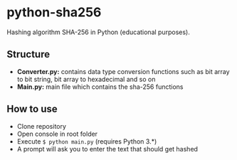 # python-sha256
Hashing algorithm SHA-256 in Python (educational purposes).
## Structure
- **Converter.py:** contains data type conversion functions such as bit array to bit string, bit array to hexadecimal and so on
- **Main.py:** main file which contains the sha-256 functions
  
## How to use
- Clone repository
- Open console in root folder
- Execute `$ python main.py` (requires Python 3.\*)
- A prompt will ask you to enter the text that should get hashed
